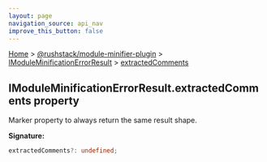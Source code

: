 ```yaml
---
layout: page
navigation_source: api_nav
improve_this_button: false
---
```



[Home](./index.md) &gt; [@rushstack/module-minifier-plugin](./module-minifier-plugin.md) &gt; [IModuleMinificationErrorResult](./module-minifier-plugin.imoduleminificationerrorresult.md) &gt; [extractedComments](./module-minifier-plugin.imoduleminificationerrorresult.extractedcomments.md)

## IModuleMinificationErrorResult.extractedComments property

Marker property to always return the same result shape.

<b>Signature:</b>

```typescript
extractedComments?: undefined;
```
